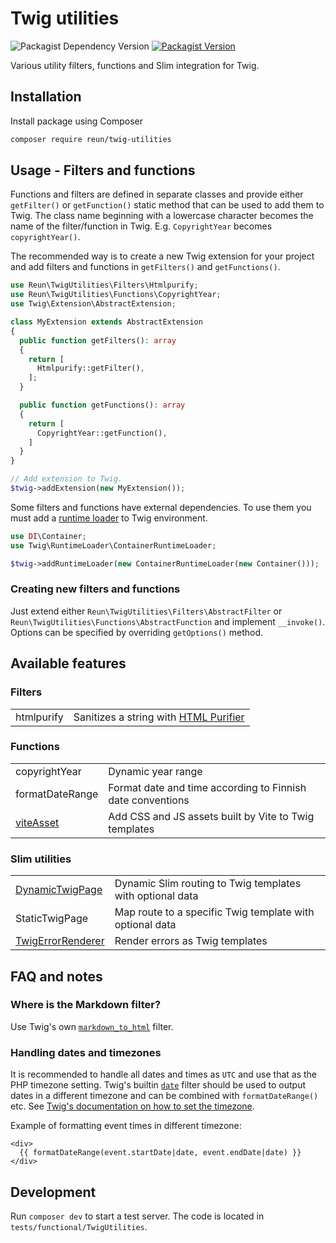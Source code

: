 # Twig utilities

![Packagist Dependency Version](https://img.shields.io/packagist/dependency-v/reun/twig-utilities/php)
[![Packagist Version](https://img.shields.io/packagist/v/reun/twig-utilities)](https://packagist.org/packages/reun/twig-utilities)

Various utility filters, functions and Slim integration for Twig.

## Installation

Install package using Composer

```sh
composer require reun/twig-utilities
```

## Usage - Filters and functions

Functions and filters are defined in separate classes and provide either
`getFilter()` or `getFunction()` static method that can be used to add them to
Twig. The class name beginning with a lowercase character becomes the name of
the filter/function in Twig. E.g. `CopyrightYear` becomes `copyrightYear()`.

The recommended way is to create a new Twig extension for your project and add
filters and functions in `getFilters()` and `getFunctions()`.

```php
use Reun\TwigUtilities\Filters\Htmlpurify;
use Reun\TwigUtilities\Functions\CopyrightYear;
use Twig\Extension\AbstractExtension;

class MyExtension extends AbstractExtension
{
  public function getFilters(): array
  {
    return [
      Htmlpurify::getFilter(),
    ];
  }

  public function getFunctions(): array
  {
    return [
      CopyrightYear::getFunction(),
    ]
  }
}

// Add extension to Twig.
$twig->addExtension(new MyExtension());
```

Some filters and functions have external dependencies. To use them you must add
a [runtime
loader](https://twig.symfony.com/doc/3.x/advanced.html#definition-vs-runtime) to
Twig environment.

```php
use DI\Container;
use Twig\RuntimeLoader\ContainerRuntimeLoader;

$twig->addRuntimeLoader(new ContainerRuntimeLoader(new Container()));
```

### Creating new filters and functions

Just extend either `Reun\TwigUtilities\Filters\AbstractFilter` or
`Reun\TwigUtilities\Functions\AbstractFunction` and implement `__invoke()`.
Options can be specified by overriding `getOptions()` method.

## Available features

### Filters

|            |                                                                   |
| ---------- | ----------------------------------------------------------------- |
| htmlpurify | Sanitizes a string with [HTML Purifier](http://htmlpurifier.org/) |

### Functions

|                                |                                                            |
| ------------------------------ | ---------------------------------------------------------- |
| copyrightYear                  | Dynamic year range                                         |
| formatDateRange                | Format date and time according to Finnish date conventions |
| [viteAsset](docs/ViteAsset.md) | Add CSS and JS assets built by Vite to Twig templates      |

### Slim utilities

|                                                |                                                           |
| ---------------------------------------------- | --------------------------------------------------------- |
| [DynamicTwigPage](docs/DynamicTwigPage.md)     | Dynamic Slim routing to Twig templates with optional data |
| StaticTwigPage                                 | Map route to a specific Twig template with optional data  |
| [TwigErrorRenderer](docs/TwigErrorRenderer.md) | Render errors as Twig templates                           |

## FAQ and notes

### Where is the Markdown filter?

Use Twig's own
[`markdown_to_html`](https://twig.symfony.com/doc/3.x/filters/markdown_to_html.html)
filter.

### Handling dates and timezones

It is recommended to handle all dates and times as `UTC` and use that as the PHP
timezone setting. Twig's builtin
[`date`](https://twig.symfony.com/doc/3.x/filters/date.html) filter should be
used to output dates in a different timezone and can be combined with
`formatDateRange()` etc. See [Twig's documentation on how to set the
timezone](https://twig.symfony.com/doc/3.x/filters/date.html#timezone).

Example of formatting event times in different timezone:

```twig
<div>
  {{ formatDateRange(event.startDate|date, event.endDate|date) }}
</div>
```

## Development

Run `composer dev` to start a test server. The code is located in
`tests/functional/TwigUtilities`.
